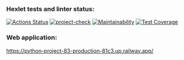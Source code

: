 ### Hexlet tests and linter status:
[![Actions Status](https://github.com/Un1que11/python-project-83/workflows/hexlet-check/badge.svg)](https://github.com/Un1que11/python-project-83/actions)
[![project-check](https://github.com/Un1que11/python-project-83/actions/workflows/project-check.yml/badge.svg)](https://github.com/Un1que11/python-project-83/actions/workflows/project-check.yml)
[![Maintainability](https://api.codeclimate.com/v1/badges/b13557f2ce35f1b9af90/maintainability)](https://codeclimate.com/github/Un1que11/python-project-83/maintainability)
[![Test Coverage](https://api.codeclimate.com/v1/badges/b13557f2ce35f1b9af90/test_coverage)](https://codeclimate.com/github/Un1que11/python-project-83/test_coverage)

### Web application:
https://python-project-83-production-81c3.up.railway.app/
